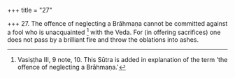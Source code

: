 +++
title = "27"

+++
27. The offence of neglecting a Brāhmaṇa cannot be committed against a fool who is unacquainted [^21]  with the Veda. For (in offering sacrifices) one does not pass by a brilliant fire and throw the oblations into ashes.


[^21]:  Vasiṣṭha III, 9 note, 10. This Sūtra is added in explanation of the term 'the offence of neglecting a Brāhmaṇa.'
